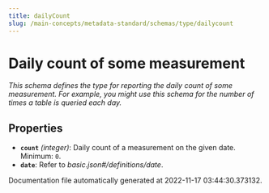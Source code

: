 ```yaml
---
title: dailyCount
slug: /main-concepts/metadata-standard/schemas/type/dailycount
---
```


# Daily count of some measurement

*This schema defines the type for reporting the daily count of some measurement. For example, you might use this schema for the number of times a table is queried each day.*

## Properties

- **`count`** *(integer)*: Daily count of a measurement on the given date. Minimum: `0`.
- **`date`**: Refer to *basic.json#/definitions/date*.


Documentation file automatically generated at 2022-11-17 03:44:30.373132.
